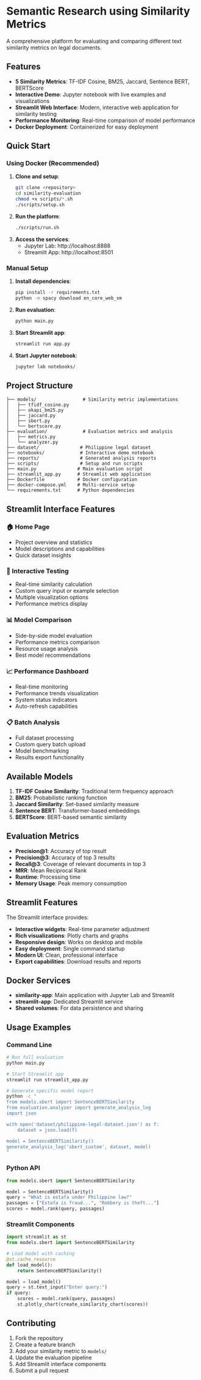 # Semantic Research using Similarity Metrics

A comprehensive platform for evaluating and comparing different text similarity metrics on legal documents.

## Features

- **5 Similarity Metrics**: TF-IDF Cosine, BM25, Jaccard, Sentence BERT, BERTScore
- **Interactive Demo**: Jupyter notebook with live examples and visualizations
- **Streamlit Web Interface**: Modern, interactive web application for similarity testing
- **Performance Monitoring**: Real-time comparison of model performance
- **Docker Deployment**: Containerized for easy deployment

## Quick Start

### Using Docker (Recommended)

1. **Clone and setup**:
   ```bash
   git clone <repository>
   cd similarity-evaluation
   chmod +x scripts/*.sh
   ./scripts/setup.sh

2. **Run the platform**:
   ```bash
   ./scripts/run.sh

3. **Access the services**:
   - Jupyter Lab: http://localhost:8888
   - Streamlit App: http://localhost:8501

### Manual Setup

1. **Install dependencies**:
   ```bash
   pip install -r requirements.txt
   python -m spacy download en_core_web_sm

2. **Run evaluation**:
   ```bash
   python main.py

3. **Start Streamlit app**:
   ```bash
   streamlit run app.py

4. **Start Jupyter notebook**:
   ```bash
   jupyter lab notebooks/

## Project Structure

```
├── models/                 # Similarity metric implementations
│   ├── tfidf_cosine.py
│   ├── okapi_bm25.py
│   ├── jaccard.py
│   ├── sbert.py
│   └── bertscore.py
├── evaluation/             # Evaluation metrics and analysis
│   ├── metrics.py
│   └── analyzer.py
├── dataset/               # Philippine legal dataset
├── notebooks/             # Interactive demo notebook
├── reports/               # Generated analysis reports
├── scripts/               # Setup and run scripts
├── main.py               # Main evaluation script
├── streamlit_app.py      # Streamlit web application
├── Dockerfile            # Docker configuration
├── docker-compose.yml    # Multi-service setup
└── requirements.txt      # Python dependencies
```

## Streamlit Interface Features

### 🏠 Home Page
- Project overview and statistics
- Model descriptions and capabilities
- Quick dataset insights

### 🧪 Interactive Testing
- Real-time similarity calculation
- Custom query input or example selection
- Multiple visualization options
- Performance metrics display

### 📊 Model Comparison
- Side-by-side model evaluation
- Performance metrics comparison
- Resource usage analysis
- Best model recommendations

### 📈 Performance Dashboard
- Real-time monitoring
- Performance trends visualization
- System status indicators
- Auto-refresh capabilities

### 📋 Batch Analysis
- Full dataset processing
- Custom query batch upload
- Model benchmarking
- Results export functionality

## Available Models

1. **TF-IDF Cosine Similarity**: Traditional term frequency approach
2. **BM25**: Probabilistic ranking function
3. **Jaccard Similarity**: Set-based similarity measure
4. **Sentence BERT**: Transformer-based embeddings
5. **BERTScore**: BERT-based semantic similarity

## Evaluation Metrics

- **Precision@1**: Accuracy of top result
- **Precision@3**: Accuracy of top 3 results
- **Recall@3**: Coverage of relevant documents in top 3
- **MRR**: Mean Reciprocal Rank
- **Runtime**: Processing time
- **Memory Usage**: Peak memory consumption

## Streamlit Features

The Streamlit interface provides:
- **Interactive widgets**: Real-time parameter adjustment
- **Rich visualizations**: Plotly charts and graphs
- **Responsive design**: Works on desktop and mobile
- **Easy deployment**: Single command startup
- **Modern UI**: Clean, professional interface
- **Export capabilities**: Download results and reports

## Docker Services

- **similarity-app**: Main application with Jupyter Lab and Streamlit
- **streamlit-app**: Dedicated Streamlit service
- **Shared volumes**: For data persistence and sharing

## Usage Examples

### Command Line
```bash
# Run full evaluation
python main.py

# Start Streamlit app
streamlit run streamlit_app.py

# Generate specific model report
python -c "
from models.sbert import SentenceBERTSimilarity
from evaluation.analyzer import generate_analysis_log
import json

with open('dataset/philippine-legal-dataset.json') as f:
    dataset = json.load(f)

model = SentenceBERTSimilarity()
generate_analysis_log('sbert_custom', dataset, model)
"
```

### Python API
```python
from models.sbert import SentenceBERTSimilarity

model = SentenceBERTSimilarity()
query = "What is estafa under Philippine law?"
passages = ["Estafa is fraud...", "Robbery is theft..."]
scores = model.rank(query, passages)
```

### Streamlit Components
```python
import streamlit as st
from models.sbert import SentenceBERTSimilarity

# Load model with caching
@st.cache_resource
def load_model():
    return SentenceBERTSimilarity()

model = load_model()
query = st.text_input("Enter query:")
if query:
    scores = model.rank(query, passages)
    st.plotly_chart(create_similarity_chart(scores))
```

## Contributing

1. Fork the repository
2. Create a feature branch
3. Add your similarity metric to `models/`
4. Update the evaluation pipeline
5. Add Streamlit interface components
6. Submit a pull request